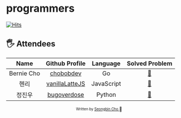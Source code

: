 # programmers

[![Hits](https://hits.seeyoufarm.com/api/count/incr/badge.svg?url=https%3A%2F%2Fgithub.com%2Feagerithm%2Fprogrammers&count_bg=%2379C83D&title_bg=%23555555&icon=github.svg&icon_color=%23E7E7E7&title=hits&edge_flat=false)](https://hits.seeyoufarm.com)

## 🖐 Attendees

|    Name    |                Github Profile                 |  Language  |           Solved Problem           |
| :--------: | :-------------------------------------------: | :--------: | :--------------------------------: |
| Bernie Cho |   [chobobdev](https://github.com/chobobdev)   |     Go     |   [:link:](chobobdev/README.md)    |
|    헨리    | [vanillaLatteJS](https://github.com/devgony)  | JavaScript | [:link:](vanillaLatteJS/README.md) |
|   정진우   | [bugoverdose](https://github.com/bugoverdose) |   Python   |  [:link:](bugoverdose/README.md)   |

<div align="center">

<sub><sup>Written by <a href="https://github.com/chobobdev">Seongbin Cho </a></sup></sub><small>🍕</small>

</div>
